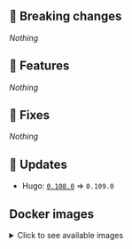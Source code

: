 ## :loudspeaker: Breaking changes

*Nothing*


## :tada: Features

*Nothing*


## :bug: Fixes

*Nothing*


## :heartbeat: Updates

* Hugo: [`0.108.0`](https://github.com/floryn90/docker-hugo/releases/tag/0.108.0) => `0.109.0`


## Docker images

<details>
<summary>Click to see available images</summary>

This release is available from Docker Hub as project `floryn90/hugo` with the following tags:

| Alias tags                   | Version specific tags                      |
| ---------------------------- | ------------------------------------------ |
| `busybox`, `latest`          | `0.109.0-busybox`, `0.109.0`                     |
| `busybox-ci`, `ci`           | `0.109.0-busybox-ci`, `0.109.0-ci`               |
| `busybox-onbuild`, `onbuild` | `0.109.0-busybox-onbuild`, `0.109.0-onbuild`     |
| `alpine`                     | `0.109.0-alpine`                              |
| `alpine-ci`                  | `0.109.0-alpine-ci`                           |
| `alpine-onbuild`             | `0.109.0-alpine-onbuild`                      |
| `asciidoctor`                | `0.109.0-asciidoctor`                         |
| `asciidoctor-ci`             | `0.109.0-asciidoctor-ci`                      |
| `asciidoctor-onbuild`        | `0.109.0-asciidoctor-onbuild`                 |
| `pandoc`                     | `0.109.0-pandoc`                              |
| `pandoc-ci`                  | `0.109.0-pandoc-ci`                           |
| `pandoc-onbuild`             | `0.109.0-pandoc-onbuild`                      |
| `ext-alpine`                 | `0.109.0-ext-alpine`                          |
| `ext-alpine-ci`              | `0.109.0-ext-alpine-ci`                       |
| `ext-alpine-onbuild`         | `0.109.0-ext-alpine-onbuild`                  |
| `ext-asciidoctor`            | `0.109.0-ext-asciidoctor`                     |
| `ext-asciidoctor-ci`         | `0.109.0-ext-asciidoctor-ci`                  |
| `ext-asciidoctor-onbuild`    | `0.109.0-ext-asciidoctor-onbuild`             |
| `ext-pandoc`                 | `0.109.0-ext-pandoc`                          |
| `ext-pandoc-ci`              | `0.109.0-ext-pandoc-ci`                       |
| `ext-pandoc-onbuild`         | `0.109.0-ext-pandoc-onbuild`                  |
| `debian`                     | `0.109.0-debian`                              |
| `debian-ci`                  | `0.109.0-debian-ci`                           |
| `debian-onbuild`             | `0.109.0-debian-onbuild`                      |
| `ext-debian`, `ext`, `latest-ext` | `0.109.0-ext-debian`, `0.109.0-ext`         |
| `ext-debian-ci`, `ext-ci`    | `0.109.0-ext-debian-ci`, `0.109.0-ext-ci`        |
| `ext-debian-onbuild`, `ext-onbuild` | `0.109.0-ext-debian-onbuild`, `0.109.0-ext-onbuild` |
| `ubuntu`                     | `0.109.0-ubuntu`                            |
| `ubuntu-ci`                  | `0.109.0-ubuntu-ci`                         |
| `ubuntu-onbuild`             | `0.109.0-ubuntu-onbuild`                    |
| `ext-ubuntu`                 | `0.109.0-ext-ubuntu`                        |
| `ext-ubuntu-ci`              | `0.109.0-ext-ubuntu-ci`                     |
| `ext-ubuntu-onbuild`         | `0.109.0-ext-ubuntu-onbuild`                |
</details>